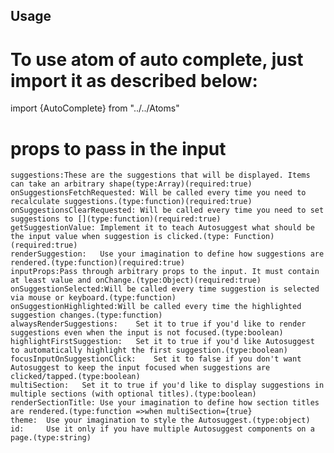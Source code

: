 ## Usage

# To use atom of auto complete, just import it as described below:

import {AutoComplete} from "../../Atoms"

# props to pass in the input

    suggestions:These are the suggestions that will be displayed. Items can take an arbitrary shape(type:Array)(required:true)
    onSuggestionsFetchRequested: Will be called every time you need to recalculate suggestions.(type:function)(required:true)
    onSuggestionsClearRequested: Will be called every time you need to set suggestions to [](type:function)(required:true)
    getSuggestionValue: Implement it to teach Autosuggest what should be the input value when suggestion is clicked.(type: Function)(required:true)
    renderSuggestion:  	Use your imagination to define how suggestions are rendered.(type:function)(required:true)
    inputProps:Pass through arbitrary props to the input. It must contain at least value and onChange.(type:Object)(required:true)
    onSuggestionSelected:Will be called every time suggestion is selected via mouse or keyboard.(type:function)
    onSuggestionHighlighted:Will be called every time the highlighted suggestion changes.(type:function)
    alwaysRenderSuggestions: 	Set it to true if you'd like to render suggestions even when the input is not focused.(type:boolean)
    highlightFirstSuggestion: 	Set it to true if you'd like Autosuggest to automatically highlight the first suggestion.(type:boolean)
    focusInputOnSuggestionClick: 	Set it to false if you don't want Autosuggest to keep the input focused when suggestions are clicked/tapped.(type:boolean)
    multiSection: 	Set it to true if you'd like to display suggestions in multiple sections (with optional titles).(type:boolean)
    renderSectionTitle: Use your imagination to define how section titles are rendered.(type:function =>when multiSection={true}
    theme: 	Use your imagination to style the Autosuggest.(type:object)
    id: 	Use it only if you have multiple Autosuggest components on a page.(type:string)
